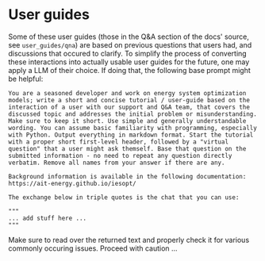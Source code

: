 # User guides

Some of these user guides (those in the Q&A section of the docs' source, see `user_guides/qna`) are based on previous questions that users had, and discussions that occured to clarify. To simplify the process of converting these interactions into actually usable user guides for the future, one may apply a LLM of their choice. If doing that, the following base prompt might be helpful:

```text
You are a seasoned developer and work on energy system optimization models; write a short and concise tutorial / user-guide based on the interaction of a user with our support and Q&A team, that covers the discussed topic and addresses the initial problem or misunderstanding. Make sure to keep it short. Use simple and generally understandable wording. You can assume basic familiarity with programming, especially with Python. Output everything in markdown format. Start the tutorial with a proper short first-level header, followed by a "virtual question" that a user might ask themself. Base that question on the submitted information - no need to repeat any question directly verbatim. Remove all names from your answer if there are any.

Background information is available in the following documentation: https://ait-energy.github.io/iesopt/

The exchange below in triple quotes is the chat that you can use:

"""
... add stuff here ...
"""
```

Make sure to read over the returned text and properly check it for various commonly occuring issues. Proceed with caution ...

